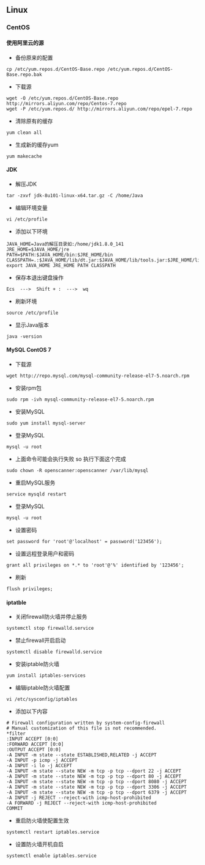 ## Linux

### CentOS

#### 使用阿里云的源
* 备份原来的配置
```
cp /etc/yum.repos.d/CentOS-Base.repo /etc/yum.repos.d/CentOS-Base.repo.bak
```
* 下载源
```
wget -O /etc/yum.repos.d/CentOS-Base.repo http://mirrors.aliyun.com/repo/Centos-7.repo
wget -P /etc/yum.repos.d/ http://mirrors.aliyun.com/repo/epel-7.repo
```
* 清除原有的缓存
```
yum clean all
```
* 生成新的缓存yum
```
yum makecache
```

#### JDK
* 解压JDK
```
tar -zxvf jdk-8u101-linux-x64.tar.gz -C /home/Java
```
* 编辑环境变量
```
vi /etc/profile
```
* 添加以下环境
```
JAVA_HOME=Java的解压目录如:/home/jdk1.8.0_141
JRE_HOME=$JAVA_HOME/jre
PATH=$PATH:$JAVA_HOME/bin:$JRE_HOME/bin
CLASSPATH=.:$JAVA_HOME/lib/dt.jar:$JAVA_HOME/lib/tools.jar:$JRE_HOME/lib
export JAVA_HOME JRE_HOME PATH CLASSPATH
```
* 保存本退出键盘操作
```
Ecs  --->  Shift + :  --->  wq
```
* 刷新环境
```
source /etc/profile
```
* 显示Java版本
```
java -version
```

#### MySQL ContOS 7

* 下载源
```
wget http://repo.mysql.com/mysql-community-release-el7-5.noarch.rpm
```
* 安装rpm包

```
sudo rpm -ivh mysql-community-release-el7-5.noarch.rpm
```

* 安装MySQL
```
sudo yum install mysql-server
```

* 登录MySQL
```
mysql -u root
```

* 上面命令可能会执行失败 so 执行下面这个完成
```
sudo chown -R openscanner:openscanner /var/lib/mysql
```
* 重启MySQL服务
```
service mysqld restart
```
* 登录MySQL
```
mysql -u root
```
* 设置密码
```
set password for 'root'@'localhost' = password('123456');
```
* 设置远程登录用户和密码
```
grant all privileges on *.* to 'root'@'%' identified by '123456';
```
* 刷新
```
flush privileges;
```

#### iptatble
* 关闭firewall防火墙并停止服务
```
systemctl stop firewalld.service
```
* 禁止firewall开启启动
```
systemctl disable firewalld.service
```
* 安装iptable防火墙
```
yum install iptables-services
```
* 编辑iptable防火墙配置
```
vi /etc/sysconfig/iptables
```
* 添加以下内容
```
# Firewall configuration written by system-config-firewall
# Manual customization of this file is not recommended.
*filter
:INPUT ACCEPT [0:0]
:FORWARD ACCEPT [0:0]
:OUTPUT ACCEPT [0:0]
-A INPUT -m state --state ESTABLISHED,RELATED -j ACCEPT
-A INPUT -p icmp -j ACCEPT
-A INPUT -i lo -j ACCEPT
-A INPUT -m state --state NEW -m tcp -p tcp --dport 22 -j ACCEPT
-A INPUT -m state --state NEW -m tcp -p tcp --dport 80 -j ACCEPT
-A INPUT -m state --state NEW -m tcp -p tcp --dport 8080 -j ACCEPT
-A INPUT -m state --state NEW -m tcp -p tcp --dport 3306 -j ACCEPT
-A INPUT -m state --state NEW -m tcp -p tcp --dport 6379 -j ACCEPT
-A INPUT -j REJECT --reject-with icmp-host-prohibited
-A FORWARD -j REJECT --reject-with icmp-host-prohibited
COMMIT
```
* 重启防火墙使配置生效
```
systemctl restart iptables.service
```
* 设置防火墙开机自启
```
systemctl enable iptables.service
```
